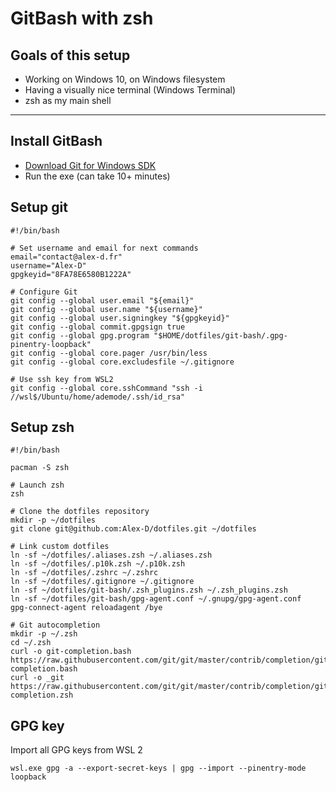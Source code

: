 GitBash with zsh
================

Goals of this setup
-------------------

- Working on Windows 10, on Windows filesystem
- Having a visually nice terminal (Windows Terminal)
- zsh as my main shell


----------------------


Install GitBash
---------------

- [Download Git for Windows SDK](https://github.com/git-for-windows/build-extra/releases/latest)
- Run the exe (can take 10+ minutes)


Setup git
---------

```shell script
#!/bin/bash

# Set username and email for next commands
email="contact@alex-d.fr"
username="Alex-D"
gpgkeyid="8FA78E6580B1222A"

# Configure Git
git config --global user.email "${email}"
git config --global user.name "${username}"
git config --global user.signingkey "${gpgkeyid}"
git config --global commit.gpgsign true
git config --global gpg.program "$HOME/dotfiles/git-bash/.gpg-pinentry-loopback"
git config --global core.pager /usr/bin/less
git config --global core.excludesfile ~/.gitignore

# Use ssh key from WSL2
git config --global core.sshCommand "ssh -i //wsl$/Ubuntu/home/ademode/.ssh/id_rsa"
```


Setup zsh
---------

```shell script
#!/bin/bash

pacman -S zsh

# Launch zsh
zsh

# Clone the dotfiles repository
mkdir -p ~/dotfiles
git clone git@github.com:Alex-D/dotfiles.git ~/dotfiles

# Link custom dotfiles
ln -sf ~/dotfiles/.aliases.zsh ~/.aliases.zsh
ln -sf ~/dotfiles/.p10k.zsh ~/.p10k.zsh
ln -sf ~/dotfiles/.zshrc ~/.zshrc
ln -sf ~/dotfiles/.gitignore ~/.gitignore
ln -sf ~/dotfiles/git-bash/.zsh_plugins.zsh ~/.zsh_plugins.zsh
ln -sf ~/dotfiles/git-bash/gpg-agent.conf ~/.gnupg/gpg-agent.conf
gpg-connect-agent reloadagent /bye

# Git autocompletion
mkdir -p ~/.zsh
cd ~/.zsh
curl -o git-completion.bash https://raw.githubusercontent.com/git/git/master/contrib/completion/git-completion.bash
curl -o _git https://raw.githubusercontent.com/git/git/master/contrib/completion/git-completion.zsh
```


GPG key
-------

Import all GPG keys from WSL 2

```shell script
wsl.exe gpg -a --export-secret-keys | gpg --import --pinentry-mode loopback
```
